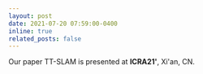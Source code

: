 ```yaml
---
layout: post
date: 2021-07-20 07:59:00-0400
inline: true
related_posts: false
---
```


Our paper TT-SLAM is presented at __ICRA21'__, Xi'an, CN.